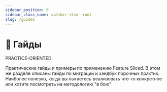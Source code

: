 ```yaml
---
sidebar_position: 0
sidebar_class_name: sidebar-item--root
slug: /guides
---
```


# 🎯 Гайды

<span class="badge badge--primary margin-bottom--md">PRACTICE-ORIENTED</span>

<p class="summary">
Практические гайды и примеры по применению Feature Sliced. В этом же разделе описаны гайды по миграции и хэндбук порочных практик. Наиболее полезно, когда вы пытаетесь реализовать что-то конкретное или хотите посмотреть на методологию "в бою"
</p>
